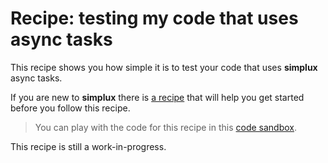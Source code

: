 # Recipe: testing my code that uses async tasks

This recipe shows you how simple it is to test your code that uses **simplux** async tasks.

If you are new to **simplux** there is [a recipe](../../basics/getting-started#readme) that will help you get started before you follow this recipe.

> You can play with the code for this recipe in this [code sandbox](https://codesandbox.io/s/github/MrWolfZ/simplux/tree/master/recipes/advanced/testing-code-using-async).

This recipe is still a work-in-progress.
